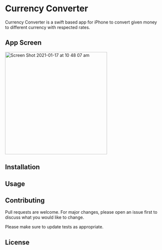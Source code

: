 # Currency Converter

Currency Converter is a swift based app for iPhone to convert given money to different currency with respected rates.

## App Screen
<img width="334" alt="Screen Shot 2021-01-17 at 10 48 07 am" src="https://user-images.githubusercontent.com/19462687/105791724-a1621100-5fda-11eb-9ab8-1561771684fe.png">


## Installation



## Usage


## Contributing
Pull requests are welcome. For major changes, please open an issue first to discuss what you would like to change.

Please make sure to update tests as appropriate.

## License



